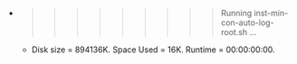 * >>>>>>>>> Running inst-min-con-auto-log-root.sh ...
  * Disk size = 894136K. Space Used = 16K. Runtime = 00:00:00:00.
